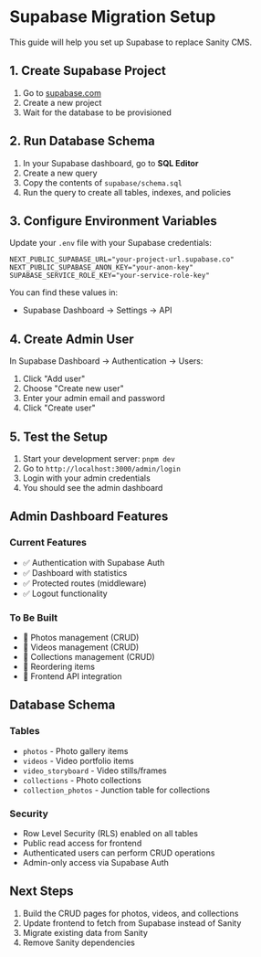 # Supabase Migration Setup

This guide will help you set up Supabase to replace Sanity CMS.

## 1. Create Supabase Project

1. Go to [supabase.com](https://supabase.com)
2. Create a new project
3. Wait for the database to be provisioned

## 2. Run Database Schema

1. In your Supabase dashboard, go to **SQL Editor**
2. Create a new query
3. Copy the contents of `supabase/schema.sql`
4. Run the query to create all tables, indexes, and policies

## 3. Configure Environment Variables

Update your `.env` file with your Supabase credentials:

```env
NEXT_PUBLIC_SUPABASE_URL="your-project-url.supabase.co"
NEXT_PUBLIC_SUPABASE_ANON_KEY="your-anon-key"
SUPABASE_SERVICE_ROLE_KEY="your-service-role-key"
```

You can find these values in:
- Supabase Dashboard → Settings → API

## 4. Create Admin User

In Supabase Dashboard → Authentication → Users:
1. Click "Add user"
2. Choose "Create new user"
3. Enter your admin email and password
4. Click "Create user"

## 5. Test the Setup

1. Start your development server: `pnpm dev`
2. Go to `http://localhost:3000/admin/login`
3. Login with your admin credentials
4. You should see the admin dashboard

## Admin Dashboard Features

### Current Features
- ✅ Authentication with Supabase Auth
- ✅ Dashboard with statistics
- ✅ Protected routes (middleware)
- ✅ Logout functionality

### To Be Built
- 🔨 Photos management (CRUD)
- 🔨 Videos management (CRUD)
- 🔨 Collections management (CRUD)
- 🔨 Reordering items
- 🔨 Frontend API integration

## Database Schema

### Tables
- `photos` - Photo gallery items
- `videos` - Video portfolio items
- `video_storyboard` - Video stills/frames
- `collections` - Photo collections
- `collection_photos` - Junction table for collections

### Security
- Row Level Security (RLS) enabled on all tables
- Public read access for frontend
- Authenticated users can perform CRUD operations
- Admin-only access via Supabase Auth

## Next Steps

1. Build the CRUD pages for photos, videos, and collections
2. Update frontend to fetch from Supabase instead of Sanity
3. Migrate existing data from Sanity
4. Remove Sanity dependencies
